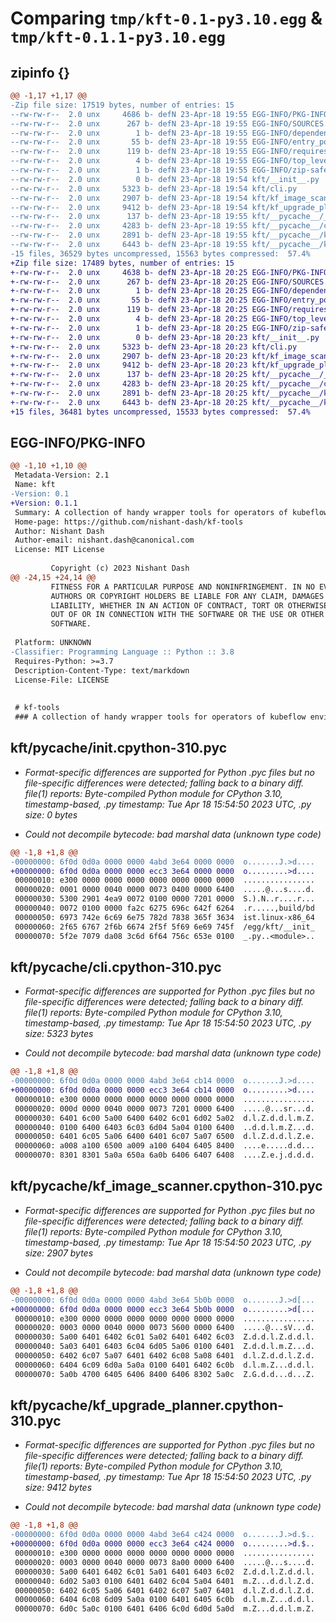 # Comparing `tmp/kft-0.1-py3.10.egg` & `tmp/kft-0.1.1-py3.10.egg`

## zipinfo {}

```diff
@@ -1,17 +1,17 @@
-Zip file size: 17519 bytes, number of entries: 15
--rw-rw-r--  2.0 unx     4686 b- defN 23-Apr-18 19:55 EGG-INFO/PKG-INFO
--rw-rw-r--  2.0 unx      267 b- defN 23-Apr-18 19:55 EGG-INFO/SOURCES.txt
--rw-rw-r--  2.0 unx        1 b- defN 23-Apr-18 19:55 EGG-INFO/dependency_links.txt
--rw-rw-r--  2.0 unx       55 b- defN 23-Apr-18 19:55 EGG-INFO/entry_points.txt
--rw-rw-r--  2.0 unx      119 b- defN 23-Apr-18 19:55 EGG-INFO/requires.txt
--rw-rw-r--  2.0 unx        4 b- defN 23-Apr-18 19:55 EGG-INFO/top_level.txt
--rw-rw-r--  2.0 unx        1 b- defN 23-Apr-18 19:55 EGG-INFO/zip-safe
--rw-rw-r--  2.0 unx        0 b- defN 23-Apr-18 19:54 kft/__init__.py
--rw-rw-r--  2.0 unx     5323 b- defN 23-Apr-18 19:54 kft/cli.py
--rw-rw-r--  2.0 unx     2907 b- defN 23-Apr-18 19:54 kft/kf_image_scanner.py
--rw-rw-r--  2.0 unx     9412 b- defN 23-Apr-18 19:54 kft/kf_upgrade_planner.py
--rw-rw-r--  2.0 unx      137 b- defN 23-Apr-18 19:55 kft/__pycache__/__init__.cpython-310.pyc
--rw-rw-r--  2.0 unx     4283 b- defN 23-Apr-18 19:55 kft/__pycache__/cli.cpython-310.pyc
--rw-rw-r--  2.0 unx     2891 b- defN 23-Apr-18 19:55 kft/__pycache__/kf_image_scanner.cpython-310.pyc
--rw-rw-r--  2.0 unx     6443 b- defN 23-Apr-18 19:55 kft/__pycache__/kf_upgrade_planner.cpython-310.pyc
-15 files, 36529 bytes uncompressed, 15563 bytes compressed:  57.4%
+Zip file size: 17489 bytes, number of entries: 15
+-rw-rw-r--  2.0 unx     4638 b- defN 23-Apr-18 20:25 EGG-INFO/PKG-INFO
+-rw-rw-r--  2.0 unx      267 b- defN 23-Apr-18 20:25 EGG-INFO/SOURCES.txt
+-rw-rw-r--  2.0 unx        1 b- defN 23-Apr-18 20:25 EGG-INFO/dependency_links.txt
+-rw-rw-r--  2.0 unx       55 b- defN 23-Apr-18 20:25 EGG-INFO/entry_points.txt
+-rw-rw-r--  2.0 unx      119 b- defN 23-Apr-18 20:25 EGG-INFO/requires.txt
+-rw-rw-r--  2.0 unx        4 b- defN 23-Apr-18 20:25 EGG-INFO/top_level.txt
+-rw-rw-r--  2.0 unx        1 b- defN 23-Apr-18 20:25 EGG-INFO/zip-safe
+-rw-rw-r--  2.0 unx        0 b- defN 23-Apr-18 20:23 kft/__init__.py
+-rw-rw-r--  2.0 unx     5323 b- defN 23-Apr-18 20:23 kft/cli.py
+-rw-rw-r--  2.0 unx     2907 b- defN 23-Apr-18 20:23 kft/kf_image_scanner.py
+-rw-rw-r--  2.0 unx     9412 b- defN 23-Apr-18 20:23 kft/kf_upgrade_planner.py
+-rw-rw-r--  2.0 unx      137 b- defN 23-Apr-18 20:25 kft/__pycache__/__init__.cpython-310.pyc
+-rw-rw-r--  2.0 unx     4283 b- defN 23-Apr-18 20:25 kft/__pycache__/cli.cpython-310.pyc
+-rw-rw-r--  2.0 unx     2891 b- defN 23-Apr-18 20:25 kft/__pycache__/kf_image_scanner.cpython-310.pyc
+-rw-rw-r--  2.0 unx     6443 b- defN 23-Apr-18 20:25 kft/__pycache__/kf_upgrade_planner.cpython-310.pyc
+15 files, 36481 bytes uncompressed, 15533 bytes compressed:  57.4%
```

## EGG-INFO/PKG-INFO

```diff
@@ -1,10 +1,10 @@
 Metadata-Version: 2.1
 Name: kft
-Version: 0.1
+Version: 0.1.1
 Summary: A collection of handy wrapper tools for operators of kubeflow environments
 Home-page: https://github.com/nishant-dash/kf-tools
 Author: Nishant Dash
 Author-email: nishant.dash@canonical.com
 License: MIT License
         
         Copyright (c) 2023 Nishant Dash
@@ -24,15 +24,14 @@
         FITNESS FOR A PARTICULAR PURPOSE AND NONINFRINGEMENT. IN NO EVENT SHALL THE
         AUTHORS OR COPYRIGHT HOLDERS BE LIABLE FOR ANY CLAIM, DAMAGES OR OTHER
         LIABILITY, WHETHER IN AN ACTION OF CONTRACT, TORT OR OTHERWISE, ARISING FROM,
         OUT OF OR IN CONNECTION WITH THE SOFTWARE OR THE USE OR OTHER DEALINGS IN THE
         SOFTWARE.
         
 Platform: UNKNOWN
-Classifier: Programming Language :: Python :: 3.8
 Requires-Python: >=3.7
 Description-Content-Type: text/markdown
 License-File: LICENSE
 
 
 # kf-tools
 ### A collection of handy wrapper tools for operators of kubeflow environments
```

## kft/__pycache__/__init__.cpython-310.pyc

 * *Format-specific differences are supported for Python .pyc files but no file-specific differences were detected; falling back to a binary diff. file(1) reports: Byte-compiled Python module for CPython 3.10, timestamp-based, .py timestamp: Tue Apr 18 15:54:50 2023 UTC, .py size: 0 bytes*

 * *Could not decompile bytecode: bad marshal data (unknown type code)*

```diff
@@ -1,8 +1,8 @@
-00000000: 6f0d 0d0a 0000 0000 4abd 3e64 0000 0000  o.......J.>d....
+00000000: 6f0d 0d0a 0000 0000 ecc3 3e64 0000 0000  o.........>d....
 00000010: e300 0000 0000 0000 0000 0000 0000 0000  ................
 00000020: 0001 0000 0040 0000 0073 0400 0000 6400  .....@...s....d.
 00000030: 5300 2901 4ea9 0072 0100 0000 7201 0000  S.).N..r....r...
 00000040: 0072 0100 0000 fa2c 6275 696c 642f 6264  .r.....,build/bd
 00000050: 6973 742e 6c69 6e75 782d 7838 365f 3634  ist.linux-x86_64
 00000060: 2f65 6767 2f6b 6674 2f5f 5f69 6e69 745f  /egg/kft/__init_
 00000070: 5f2e 7079 da08 3c6d 6f64 756c 653e 0100  _.py..<module>..
```

## kft/__pycache__/cli.cpython-310.pyc

 * *Format-specific differences are supported for Python .pyc files but no file-specific differences were detected; falling back to a binary diff. file(1) reports: Byte-compiled Python module for CPython 3.10, timestamp-based, .py timestamp: Tue Apr 18 15:54:50 2023 UTC, .py size: 5323 bytes*

 * *Could not decompile bytecode: bad marshal data (unknown type code)*

```diff
@@ -1,8 +1,8 @@
-00000000: 6f0d 0d0a 0000 0000 4abd 3e64 cb14 0000  o.......J.>d....
+00000000: 6f0d 0d0a 0000 0000 ecc3 3e64 cb14 0000  o.........>d....
 00000010: e300 0000 0000 0000 0000 0000 0000 0000  ................
 00000020: 000d 0000 0040 0000 0073 7201 0000 6400  .....@...sr...d.
 00000030: 6401 6c00 5a00 6400 6402 6c01 6d02 5a02  d.l.Z.d.d.l.m.Z.
 00000040: 0100 6400 6403 6c03 6d04 5a04 0100 6400  ..d.d.l.m.Z...d.
 00000050: 6401 6c05 5a06 6400 6401 6c07 5a07 6500  d.l.Z.d.d.l.Z.e.
 00000060: a008 a100 6500 a009 a100 6404 6405 8400  ....e.....d.d...
 00000070: 8301 8301 5a0a 650a 6a0b 6406 6407 6408  ....Z.e.j.d.d.d.
```

## kft/__pycache__/kf_image_scanner.cpython-310.pyc

 * *Format-specific differences are supported for Python .pyc files but no file-specific differences were detected; falling back to a binary diff. file(1) reports: Byte-compiled Python module for CPython 3.10, timestamp-based, .py timestamp: Tue Apr 18 15:54:50 2023 UTC, .py size: 2907 bytes*

 * *Could not decompile bytecode: bad marshal data (unknown type code)*

```diff
@@ -1,8 +1,8 @@
-00000000: 6f0d 0d0a 0000 0000 4abd 3e64 5b0b 0000  o.......J.>d[...
+00000000: 6f0d 0d0a 0000 0000 ecc3 3e64 5b0b 0000  o.........>d[...
 00000010: e300 0000 0000 0000 0000 0000 0000 0000  ................
 00000020: 0003 0000 0040 0000 0073 5600 0000 6400  .....@...sV...d.
 00000030: 5a00 6401 6402 6c01 5a02 6401 6402 6c03  Z.d.d.l.Z.d.d.l.
 00000040: 5a03 6401 6403 6c04 6d05 5a06 0100 6401  Z.d.d.l.m.Z...d.
 00000050: 6402 6c07 5a07 6401 6402 6c08 5a08 6401  d.l.Z.d.d.l.Z.d.
 00000060: 6404 6c09 6d0a 5a0a 0100 6401 6402 6c0b  d.l.m.Z...d.d.l.
 00000070: 5a0b 4700 6405 6406 8400 6406 8302 5a0c  Z.G.d.d...d...Z.
```

## kft/__pycache__/kf_upgrade_planner.cpython-310.pyc

 * *Format-specific differences are supported for Python .pyc files but no file-specific differences were detected; falling back to a binary diff. file(1) reports: Byte-compiled Python module for CPython 3.10, timestamp-based, .py timestamp: Tue Apr 18 15:54:50 2023 UTC, .py size: 9412 bytes*

 * *Could not decompile bytecode: bad marshal data (unknown type code)*

```diff
@@ -1,8 +1,8 @@
-00000000: 6f0d 0d0a 0000 0000 4abd 3e64 c424 0000  o.......J.>d.$..
+00000000: 6f0d 0d0a 0000 0000 ecc3 3e64 c424 0000  o.........>d.$..
 00000010: e300 0000 0000 0000 0000 0000 0000 0000  ................
 00000020: 0003 0000 0040 0000 0073 8a00 0000 6400  .....@...s....d.
 00000030: 5a00 6401 6402 6c01 5a01 6401 6403 6c02  Z.d.d.l.Z.d.d.l.
 00000040: 6d02 5a03 0100 6401 6402 6c04 5a04 6401  m.Z...d.d.l.Z.d.
 00000050: 6402 6c05 5a06 6401 6402 6c07 5a07 6401  d.l.Z.d.d.l.Z.d.
 00000060: 6404 6c08 6d09 5a0a 0100 6401 6405 6c0b  d.l.m.Z...d.d.l.
 00000070: 6d0c 5a0c 0100 6401 6406 6c0d 6d0d 5a0d  m.Z...d.d.l.m.Z.
```

